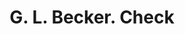 ---
doi: 10.7916/D8WM2RKS
date_other: '1890'
date_other_textual: 1890-1899
form: printed ephemera
genre:
- Checks (bank checks)
name:
- G. L. Becker
object_in_context_url: https://biggert.cul.columbia.edu/items/view/ave_biggert_01717
subject_hierarchical_geographic:
- Ogden, Utah, United States
subject_name:
- G. L. Becker
title: G. L. Becker. Check
sort_title: G. L. Becker. Check
call_number: ave_biggert_01717
coordinates:
- 41.22777777777778,-111.96111111111111
pid: ave_biggert_01717
identifiers: ave_biggert_01717
thumbnail: https://derivativo-3.library.columbia.edu/iiif/2/ldpd:490762/full/!256,256/0/native.jpg
permalink: "/biggert/ave_biggert_01717/"
layout: iiif-image-page
---